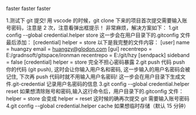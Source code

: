 faster faster faster

1.测试下 git 提交!
用 vscode 的时候，git clone 下来的项目首次提交需要输入账号密码，注意是 2 次，注意看弹出框提示！
非常麻烦，解决方案如下：
1.git config --global credential.helper store
这一步会在用户目录下的.gitconfig 文件最后添加：
[credential]
helper = store
以下是我完整的文件内容：
[user]
name = huangzy
email = huangzy@glodon.com
[gui]
recentrepo = E:/gradnsoft/gitspace/ironman
recentrepo = E:/git/hzy
[sendpack]
sideband = false
[credential]
helper = store
完全不担心密码暴露
2.git push 代码
push 你的代码 (git push), 这时会让你输入用户名和密码, 这一步输入的用户名密码会被记住, 下次再 push 代码时就不用输入用户名密码!
这一步会在用户目录下生成文件.git-credential 记录用户名密码的信息
3.git config --global credential.helper reset
如果想清除账号和密码,输入这行命令后，用户目录下的.gitconfig 文件：
helper = store 会变成 helper = reset
这时候的确再次提交 git 需要输入账号密码
4.git config --global credential.helper cache
如果想临时存储（默认 15 分钟）
